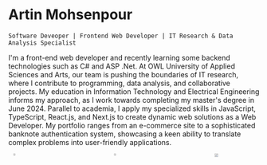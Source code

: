 # Artin Mohsenpour

`Software Deveoper | Frontend Web Developer | IT Research & Data Analysis Specialist`

I'm a front-end web developer and recently learning some backend technologies such as C# and ASP .Net. At OWL University of Applied Sciences and Arts, our team is pushing the boundaries of IT research, where I contribute to programming, data analysis, and collaborative projects. My education in Information Technology and Electrical Engineering informs my approach, as I work towards completing my master's degree in June 2024. Parallel to academia, I apply my specialized skills in JavaScript, TypeScript, React.js, and Next.js to create dynamic web solutions as a Web Developer. My portfolio ranges from an e-commerce site to a sophisticated banknote authentication system, showcasing a keen ability to translate complex problems into user-friendly applications.

<p style="display: flex; justify-content: space-between; align-items: center; padding: 0 10px;">
    <a href="https://artinmohsenpour.com/" style="width: 5rem; height: 5rem;">
        <img alt="Portfolio" title="Visit my portfolio" src="https://custom-icon-badges.demolab.com/badge/Portfolio-yellow" style="width: 20%; height: 20%;"/>
    </a>
    <a href="https://www.linkedin.com/in/artin-mohsenpour/" style="width: 5rem; height: 5rem;">
        <img alt="Portfolio" title="Visit my portfolio" src="https://custom-icon-badges.demolab.com/badge/Linkedin-blue" style="width: 20%; height: 20%;"/>
    </a>
    <a href="https://www.youtube.com/@ArtinDE" style="width: 5rem; height: 5rem;">
        <img alt="YouTube subscribers" title="Subscribe to my YouTube channel" src="https://custom-icon-badges.demolab.com/badge/YouTube-Subscribe-red" style="width: 30%; height: 30%;"/>
    </a>
</p>






<!--
**ArtinMohsenpour/ArtinMohsenpour** is a ✨ _special_ ✨ repository because its `README.md` (this file) appears on your GitHub profile.

Here are some ideas to get you started:

- 🔭 I’m currently working on ...
- 🌱 I’m currently learning ...
- 👯 I’m looking to collaborate on ...
- 🤔 I’m looking for help with ...
- 💬 Ask me about ...
- 📫 How to reach me: ...
- 😄 Pronouns: ...
- ⚡ Fun fact: ...
-->
